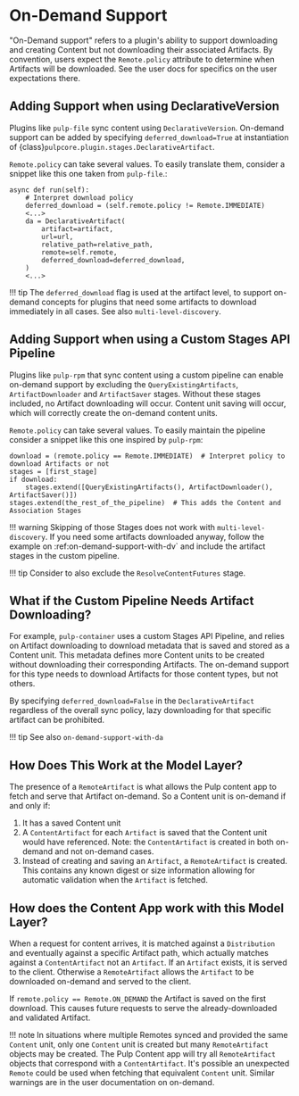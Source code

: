 

# On-Demand Support

"On-Demand support" refers to a plugin's ability to support downloading and creating Content but not
downloading their associated Artifacts. By convention, users expect the `Remote.policy` attribute to
determine when Artifacts will be downloaded. See the user docs for specifics on the user
expectations there.



## Adding Support when using DeclarativeVersion

Plugins like `pulp-file` sync content using `DeclarativeVersion`.
On-demand support can be added by specifying `deferred_download=True` at instantiation of
{class}`pulpcore.plugin.stages.DeclarativeArtifact`.

`Remote.policy` can take several values. To easily translate them, consider a snippet like this one
taken from `pulp-file`.:

```
async def run(self):
    # Interpret download policy
    deferred_download = (self.remote.policy != Remote.IMMEDIATE)
    <...>
    da = DeclarativeArtifact(
        artifact=artifact,
        url=url,
        relative_path=relative_path,
        remote=self.remote,
        deferred_download=deferred_download,
    )
    <...>
```

!!! tip
The `deferred_download` flag is used at the artifact level, to support on-demand concepts for
plugins that need some artifacts to download immediately in all cases.
See also `multi-level-discovery`.


## Adding Support when using a Custom Stages API Pipeline

Plugins like `pulp-rpm` that sync content using a custom pipeline can enable on-demand support by
excluding the `QueryExistingArtifacts`, `ArtifactDownloader` and `ArtifactSaver` stages. Without
these stages included, no Artifact downloading will occur. Content unit saving will occur, which
will correctly create the on-demand content units.

`Remote.policy` can take several values. To easily maintain the pipeline consider a snippet like
this one inspired by `pulp-rpm`:

```
download = (remote.policy == Remote.IMMEDIATE)  # Interpret policy to download Artifacts or not
stages = [first_stage]
if download:
    stages.extend([QueryExistingArtifacts(), ArtifactDownloader(), ArtifactSaver()])
stages.extend(the_rest_of_the_pipeline)  # This adds the Content and Association Stages
```

!!! warning
Skipping of those Stages does not work with `multi-level-discovery`.
If you need some artifacts downloaded anyway, follow the example on
\:ref:on-demand-support-with-dv\` and include the artifact stages in the custom pipeline.


!!! tip
Consider to also exclude the `ResolveContentFutures` stage.


## What if the Custom Pipeline Needs Artifact Downloading?

For example, `pulp-container` uses a custom Stages API Pipeline, and relies on Artifact downloading to
download metadata that is saved and stored as a Content unit. This metadata defines more Content
units to be created without downloading their corresponding Artifacts. The on-demand support for
this type needs to download Artifacts for those content types, but not others.

By specifying `deferred_download=False` in the `DeclarativeArtifact` regardless of the overall sync
policy, lazy downloading for that specific artifact can be prohibited.

!!! tip
See also `on-demand-support-with-da`


## How Does This Work at the Model Layer?

The presence of a `RemoteArtifact` is what allows the Pulp content app to fetch and serve that
Artifact on-demand. So a Content unit is on-demand if and only if:

1. It has a saved Content unit
2. A `ContentArtifact` for each `Artifact` is saved that the Content unit would have referenced.
   Note: the `ContentArtifact` is created in both on-demand and not on-demand cases.
3. Instead of creating and saving an `Artifact`, a `RemoteArtifact` is created. This contains any
   known digest or size information allowing for automatic validation when the `Artifact` is
   fetched.

## How does the Content App work with this Model Layer?

When a request for content arrives, it is matched against a `Distribution` and eventually against a
specific Artifact path, which actually matches against a `ContentArtifact` not an `Artifact`. If an
`Artifact` exists, it is served to the client. Otherwise a `RemoteArtifact` allows the `Artifact` to
be downloaded on-demand and served to the client.

If `remote.policy == Remote.ON_DEMAND` the Artifact is saved on the first download. This causes
future requests to serve the already-downloaded and validated Artifact.

!!! note
In situations where multiple Remotes synced and provided the same `Content` unit, only one
`Content` unit is created but many `RemoteArtifact` objects may be created. The Pulp Content app
will try all `RemoteArtifact` objects that correspond with a `ContentArtifact`. It's possible an
unexpected `Remote` could be used when fetching that equivalent `Content` unit. Similar warnings
are in the user documentation on on-demand.

